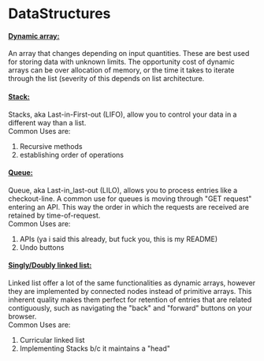 # DataStructures

<h4><u>Dynamic array:</u></h4>
<p>An array that changes depending on input quantities. 
These are best used for storing data with unknown limits.
The opportunity cost of dynamic arrays can be over allocation 
of memory, or the time it takes to iterate through the list (severity of
this depends on list architecture.</p>

<h4><u>Stack:</u></h4>
<p>Stacks, aka Last-in-First-out (LIFO), allow you to control
your data in a different way than a list. 
<br>Common Uses are:<ol>
<li>Recursive methods</li>
<li>establishing order of operations</li>
</ol></p>


<h4><u>Queue:</u></h4>
<p>Queue, aka Last-in_last-out (LILO), allows you to process 
entries like a checkout-line. A common use for queues is moving through
"GET request" entering an API. This way the order in which the
requests are received are retained by time-of-request.
<br>Common Uses are:<ol>
<li>APIs (ya i said this already, but fuck you, this is my README)</li>
<li>Undo buttons</li>
</ol></p>

<h4><u>Singly/Doubly linked list:</u></h4>
<p>Linked list offer a lot of the same functionalities as dynamic arrays,
however they are implemented by connected nodes instead of primitive arrays. 
This inherent quality makes them perfect for retention of entries that are related contiguously,
such as navigating the "back" and "forward" buttons on your browser.
<br>Common Uses are:<ol>
<li>Curricular linked list</li>
<li>Implementing Stacks b/c it maintains a "head"</li>
</ol></p>

